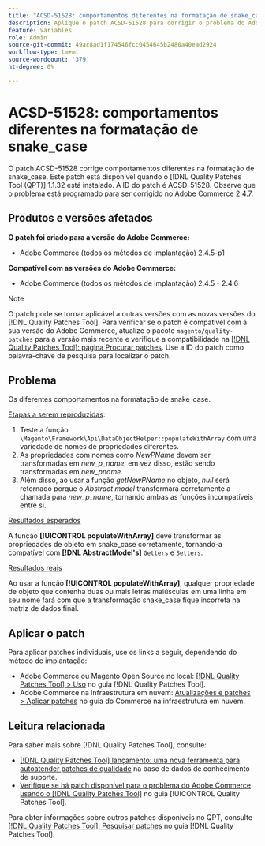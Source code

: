 ```yaml
---
title: "ACSD-51528: comportamentos diferentes na formatação de snake_case"
description: Aplique o patch ACSD-51528 para corrigir o problema do Adobe Commerce em que há comportamentos diferentes na formatação de snake_case.
feature: Variables
role: Admin
source-git-commit: 49ac8ad1f174546fcc0454645b2480a40ead2924
workflow-type: tm+mt
source-wordcount: '379'
ht-degree: 0%

---
```


# ACSD-51528: comportamentos diferentes na formatação de snake_case

O patch ACSD-51528 corrige comportamentos diferentes na formatação de snake_case. Este patch está disponível quando o [!DNL Quality Patches Tool (QPT)] 1.1.32 está instalado. A ID do patch é ACSD-51528. Observe que o problema está programado para ser corrigido no Adobe Commerce 2.4.7.

## Produtos e versões afetados

**O patch foi criado para a versão do Adobe Commerce:**

* Adobe Commerce (todos os métodos de implantação) 2.4.5-p1

**Compatível com as versões do Adobe Commerce:**

* Adobe Commerce (todos os métodos de implantação) 2.4.5 - 2.4.6

>[!NOTE]
>
>O patch pode se tornar aplicável a outras versões com as novas versões do [!DNL Quality Patches Tool]. Para verificar se o patch é compatível com a sua versão do Adobe Commerce, atualize o pacote `magento/quality-patches` para a versão mais recente e verifique a compatibilidade na [[!DNL Quality Patches Tool]: página Procurar patches](https://experienceleague.adobe.com/tools/commerce-quality-patches/index.html). Use a ID do patch como palavra-chave de pesquisa para localizar o patch.

## Problema

Os diferentes comportamentos na formatação de snake_case.

<u>Etapas a serem reproduzidas</u>:

1. Teste a função `\Magento\Framework\Api\DataObjectHelper::populateWithArray` com uma variedade de nomes de propriedades diferentes.
1. As propriedades com nomes como *NewPName* devem ser transformadas em *new_p_name*, em vez disso, estão sendo transformadas em *new_pname*.
1. Além disso, ao usar a função *getNewPName* no objeto, *null* será retornado porque o *Abstract model* transformará corretamente a chamada para *new_p_name*, tornando ambas as funções incompatíveis entre si.

<u>Resultados esperados</u>

A função **[!UICONTROL populateWithArray]** deve transformar as propriedades de objeto em snake_case corretamente, tornando-a compatível com **[!DNL AbstractModel's]** `Getters` e `Setters`.

<u>Resultados reais</u>

Ao usar a função **[!UICONTROL populateWithArray]**, qualquer propriedade de objeto que contenha duas ou mais letras maiúsculas em uma linha em seu nome fará com que a transformação snake_case fique incorreta na matriz de dados final.

## Aplicar o patch

Para aplicar patches individuais, use os links a seguir, dependendo do método de implantação:

* Adobe Commerce ou Magento Open Source no local: [[!DNL Quality Patches Tool] > Uso](https://experienceleague.adobe.com/docs/commerce-operations/tools/quality-patches-tool/usage.html) no guia [!DNL Quality Patches Tool].
* Adobe Commerce na infraestrutura em nuvem: [Atualizações e patches > Aplicar patches](https://experienceleague.adobe.com/docs/commerce-cloud-service/user-guide/develop/upgrade/apply-patches.html) no guia do Commerce na infraestrutura em nuvem.

## Leitura relacionada

Para saber mais sobre [!DNL Quality Patches Tool], consulte:

* [[!DNL Quality Patches Tool] lançamento: uma nova ferramenta para autoatender patches de qualidade](https://experienceleague.adobe.com/en/docs/commerce-knowledge-base/kb/announcements/commerce-announcements/magento-quality-patches-released-new-tool-to-self-serve-quality-patches) na base de dados de conhecimento de suporte.
* [Verifique se há patch disponível para o problema do Adobe Commerce usando o  [!DNL Quality Patches Tool]](/help/tools/quality-patches-tool/patches-available-in-qpt/check-patch-for-magento-issue-with-magento-quality-patches.md) no guia [!UICONTROL Quality Patches Tool].


Para obter informações sobre outros patches disponíveis no QPT, consulte [[!DNL Quality Patches Tool]: Pesquisar patches](https://experienceleague.adobe.com/tools/commerce-quality-patches/index.html) no guia [!DNL Quality Patches Tool].
